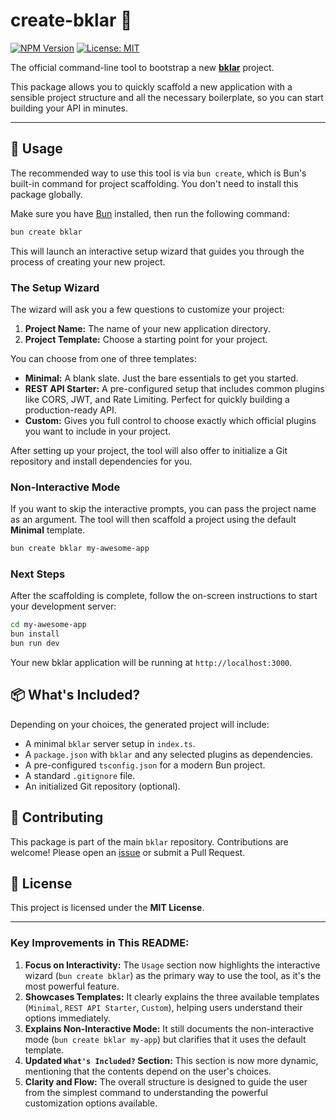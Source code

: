 # create-bklar 🐰

[![NPM Version](https://img.shields.io/npm/v/create-bklar.svg)](https://www.npmjs.com/package/create-bklar)
[![License: MIT](https://img.shields.io/badge/License-MIT-yellow.svg)](https://opensource.org/licenses/MIT)

The official command-line tool to bootstrap a new **[bklar](https://www.npmjs.com/package/bklar)** project.

This package allows you to quickly scaffold a new application with a sensible project structure and all the necessary boilerplate, so you can start building your API in minutes.

---

## 🚀 Usage

The recommended way to use this tool is via `bun create`, which is Bun's built-in command for project scaffolding. You don't need to install this package globally.

Make sure you have [Bun](https://bun.sh/) installed, then run the following command:

```bash
bun create bklar
```

This will launch an interactive setup wizard that guides you through the process of creating your new project.

### The Setup Wizard

The wizard will ask you a few questions to customize your project:

1.  **Project Name:** The name of your new application directory.
2.  **Project Template:** Choose a starting point for your project.

You can choose from one of three templates:

- **Minimal:** A blank slate. Just the bare essentials to get you started.
- **REST API Starter:** A pre-configured setup that includes common plugins like CORS, JWT, and Rate Limiting. Perfect for quickly building a production-ready API.
- **Custom:** Gives you full control to choose exactly which official plugins you want to include in your project.

After setting up your project, the tool will also offer to initialize a Git repository and install dependencies for you.

### Non-Interactive Mode

If you want to skip the interactive prompts, you can pass the project name as an argument. The tool will then scaffold a project using the default **Minimal** template.

```bash
bun create bklar my-awesome-app
```

### Next Steps

After the scaffolding is complete, follow the on-screen instructions to start your development server:

```bash
cd my-awesome-app
bun install
bun run dev
```

Your new bklar application will be running at `http://localhost:3000`.

## 📦 What's Included?

Depending on your choices, the generated project will include:

- A minimal `bklar` server setup in `index.ts`.
- A `package.json` with `bklar` and any selected plugins as dependencies.
- A pre-configured `tsconfig.json` for a modern Bun project.
- A standard `.gitignore` file.
- An initialized Git repository (optional).

## 🤝 Contributing

This package is part of the main `bklar` repository. Contributions are welcome! Please open an [issue](https://github.com/bernabedev/bklar/issues) or submit a Pull Request.

## 📄 License

This project is licensed under the **MIT License**.

---

### Key Improvements in This README:

1.  **Focus on Interactivity:** The `Usage` section now highlights the interactive wizard (`bun create bklar`) as the primary way to use the tool, as it's the most powerful feature.
2.  **Showcases Templates:** It clearly explains the three available templates (`Minimal`, `REST API Starter`, `Custom`), helping users understand their options immediately.
3.  **Explains Non-Interactive Mode:** It still documents the non-interactive mode (`bun create bklar my-app`) but clarifies that it uses the default template.
4.  **Updated `What's Included?` Section:** This section is now more dynamic, mentioning that the contents depend on the user's choices.
5.  **Clarity and Flow:** The overall structure is designed to guide the user from the simplest command to understanding the powerful customization options available.
